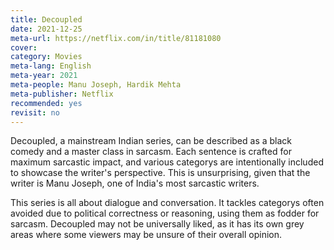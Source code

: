 ```yaml
---
title: Decoupled
date: 2021-12-25
meta-url: https://netflix.com/in/title/81181080
cover: 
category: Movies
meta-lang: English
meta-year: 2021
meta-people: Manu Joseph, Hardik Mehta
meta-publisher: Netflix
recommended: yes
revisit: no
---
```

Decoupled, a mainstream Indian series, can be described as a black comedy and a master class in sarcasm. Each sentence is crafted for maximum sarcastic impact, and various categorys are intentionally included to showcase the writer's perspective. This is unsurprising, given that the writer is Manu Joseph, one of India's most sarcastic writers.

This series is all about dialogue and conversation. It tackles categorys often avoided due to political correctness or reasoning, using them as fodder for sarcasm.  Decoupled may not be universally liked, as it has its own grey areas where some viewers may be unsure of their overall opinion.